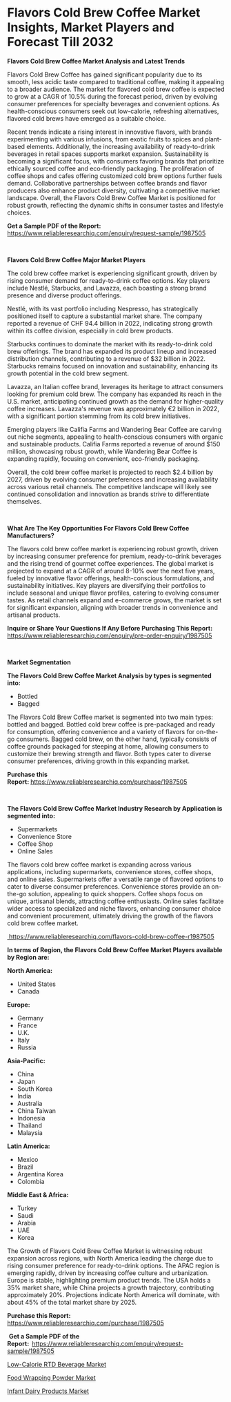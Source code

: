 <p><h1>Flavors Cold Brew Coffee Market Insights, Market Players and Forecast Till 2032</h1></p><p><strong>Flavors Cold Brew Coffee Market Analysis and Latest Trends</strong></p>
<p><p>Flavors Cold Brew Coffee has gained significant popularity due to its smooth, less acidic taste compared to traditional coffee, making it appealing to a broader audience. The market for flavored cold brew coffee is expected to grow at a CAGR of 10.5% during the forecast period, driven by evolving consumer preferences for specialty beverages and convenient options. As health-conscious consumers seek out low-calorie, refreshing alternatives, flavored cold brews have emerged as a suitable choice. </p><p>Recent trends indicate a rising interest in innovative flavors, with brands experimenting with various infusions, from exotic fruits to spices and plant-based elements. Additionally, the increasing availability of ready-to-drink beverages in retail spaces supports market expansion. Sustainability is becoming a significant focus, with consumers favoring brands that prioritize ethically sourced coffee and eco-friendly packaging. The proliferation of coffee shops and cafes offering customized cold brew options further fuels demand. Collaborative partnerships between coffee brands and flavor producers also enhance product diversity, cultivating a competitive market landscape. Overall, the Flavors Cold Brew Coffee Market is positioned for robust growth, reflecting the dynamic shifts in consumer tastes and lifestyle choices.</p></p>
<p><strong>Get a Sample PDF of the Report:&nbsp;</strong> <a href="https://www.reliableresearchiq.com/enquiry/request-sample/1987505?utm_campaign=114&utm_medium=2&utm_source=Github&utm_content=ia&utm_term=15022025&utm_id=flavors-cold-brew-coffee">https://www.reliableresearchiq.com/enquiry/request-sample/1987505</a></p>
<p>&nbsp;</p>
<p><strong>Flavors Cold Brew Coffee Major Market Players</strong></p>
<p><p>The cold brew coffee market is experiencing significant growth, driven by rising consumer demand for ready-to-drink coffee options. Key players include Nestlé, Starbucks, and Lavazza, each boasting a strong brand presence and diverse product offerings.</p><p>Nestlé, with its vast portfolio including Nespresso, has strategically positioned itself to capture a substantial market share. The company reported a revenue of CHF 94.4 billion in 2022, indicating strong growth within its coffee division, especially in cold brew products.</p><p>Starbucks continues to dominate the market with its ready-to-drink cold brew offerings. The brand has expanded its product lineup and increased distribution channels, contributing to a revenue of $32 billion in 2022. Starbucks remains focused on innovation and sustainability, enhancing its growth potential in the cold brew segment.</p><p>Lavazza, an Italian coffee brand, leverages its heritage to attract consumers looking for premium cold brew. The company has expanded its reach in the U.S. market, anticipating continued growth as the demand for higher-quality coffee increases. Lavazza's revenue was approximately €2 billion in 2022, with a significant portion stemming from its cold brew initiatives.</p><p>Emerging players like Califia Farms and Wandering Bear Coffee are carving out niche segments, appealing to health-conscious consumers with organic and sustainable products. Califia Farms reported a revenue of around $150 million, showcasing robust growth, while Wandering Bear Coffee is expanding rapidly, focusing on convenient, eco-friendly packaging.</p><p>Overall, the cold brew coffee market is projected to reach $2.4 billion by 2027, driven by evolving consumer preferences and increasing availability across various retail channels. The competitive landscape will likely see continued consolidation and innovation as brands strive to differentiate themselves.</p></p>
<p>&nbsp;</p>
<p><strong>What Are The Key Opportunities For Flavors Cold Brew Coffee Manufacturers?</strong></p>
<p><p>The flavors cold brew coffee market is experiencing robust growth, driven by increasing consumer preference for premium, ready-to-drink beverages and the rising trend of gourmet coffee experiences. The global market is projected to expand at a CAGR of around 8-10% over the next five years, fueled by innovative flavor offerings, health-conscious formulations, and sustainability initiatives. Key players are diversifying their portfolios to include seasonal and unique flavor profiles, catering to evolving consumer tastes. As retail channels expand and e-commerce grows, the market is set for significant expansion, aligning with broader trends in convenience and artisanal products.</p></p>
<p><strong>Inquire or Share Your Questions If Any Before Purchasing This Report:</strong> <a href="https://www.reliableresearchiq.com/enquiry/pre-order-enquiry/1987505?utm_campaign=114&utm_medium=2&utm_source=Github&utm_content=ia&utm_term=15022025&utm_id=flavors-cold-brew-coffee">https://www.reliableresearchiq.com/enquiry/pre-order-enquiry/1987505</a></p>
<p>&nbsp;</p>
<p><strong>Market Segmentation</strong></p>
<p><strong>The Flavors Cold Brew Coffee Market Analysis by types is segmented into:</strong></p>
<p><ul><li>Bottled</li><li>Bagged</li></ul></p>
<p><p>The Flavors Cold Brew Coffee market is segmented into two main types: bottled and bagged. Bottled cold brew coffee is pre-packaged and ready for consumption, offering convenience and a variety of flavors for on-the-go consumers. Bagged cold brew, on the other hand, typically consists of coffee grounds packaged for steeping at home, allowing consumers to customize their brewing strength and flavor. Both types cater to diverse consumer preferences, driving growth in this expanding market.</p></p>
<p><strong>Purchase this Report:&nbsp;</strong><a href="https://www.reliableresearchiq.com/purchase/1987505?utm_campaign=114&utm_medium=2&utm_source=Github&utm_content=ia&utm_term=15022025&utm_id=flavors-cold-brew-coffee">https://www.reliableresearchiq.com/purchase/1987505</a></p>
<p>&nbsp;</p>
<p><strong>The Flavors Cold Brew Coffee Market Industry Research by Application is segmented into:</strong></p>
<p><ul><li>Supermarkets</li><li>Convenience Store</li><li>Coffee Shop</li><li>Online Sales</li></ul></p>
<p><p>The flavors cold brew coffee market is expanding across various applications, including supermarkets, convenience stores, coffee shops, and online sales. Supermarkets offer a versatile range of flavored options to cater to diverse consumer preferences. Convenience stores provide an on-the-go solution, appealing to quick shoppers. Coffee shops focus on unique, artisanal blends, attracting coffee enthusiasts. Online sales facilitate wider access to specialized and niche flavors, enhancing consumer choice and convenient procurement, ultimately driving the growth of the flavors cold brew coffee market.</p></p>
<p><a href="https://www.reliableresearchiq.com/flavors-cold-brew-coffee-r1987505?utm_campaign=114&utm_medium=2&utm_source=Github&utm_content=ia&utm_term=15022025&utm_id=flavors-cold-brew-coffee">&nbsp;https://www.reliableresearchiq.com/flavors-cold-brew-coffee-r1987505</a></p>
<p><strong>In terms of Region, the Flavors Cold Brew Coffee Market Players available by Region are:</strong></p>
<p>
    <p> <strong> North America: </strong>
        <ul>
            <li>United States</li>
            <li>Canada</li>
        </ul>
        </p> 
    <p> <strong> Europe: </strong>
        <ul>
            <li>Germany</li>
            <li>France</li>
            <li>U.K.</li>
            <li>Italy</li>
            <li>Russia</li>
        </ul>
        </p> 
    <p> <strong> Asia-Pacific: </strong>
        <ul>
            <li>China</li>
            <li>Japan</li>
            <li>South Korea</li>
            <li>India</li>
            <li>Australia</li>
            <li>China Taiwan</li>
            <li>Indonesia</li>
            <li>Thailand</li>
            <li>Malaysia</li>
        </ul>
        </p> 
    <p> <strong> Latin America: </strong>
        <ul>
            <li>Mexico</li>
            <li>Brazil</li>
            <li>Argentina Korea</li>
            <li>Colombia</li>
        </ul>
        </p> 
    <p> <strong> Middle East & Africa: </strong>
        <ul>
            <li>Turkey</li>
            <li>Saudi</li>
            <li>Arabia</li>
            <li>UAE</li>
            <li>Korea</li>
        </ul>
    </p>
    </p>
<p><p>The Growth of Flavors Cold Brew Coffee Market is witnessing robust expansion across regions, with North America leading the charge due to rising consumer preference for ready-to-drink options. The APAC region is emerging rapidly, driven by increasing coffee culture and urbanization. Europe is stable, highlighting premium product trends. The USA holds a 35% market share, while China projects a growth trajectory, contributing approximately 20%. Projections indicate North America will dominate, with about 45% of the total market share by 2025.</p></p>
<p><strong>Purchase this Report: </strong><a href="https://www.reliableresearchiq.com/purchase/1987505?utm_campaign=114&utm_medium=2&utm_source=Github&utm_content=ia&utm_term=15022025&utm_id=flavors-cold-brew-coffee">https://www.reliableresearchiq.com/purchase/1987505</a></p>
<p>&nbsp;<strong>Get a Sample PDF of the Report:&nbsp;&nbsp;</strong><a href="https://www.reliableresearchiq.com/enquiry/request-sample/1987505?utm_campaign=114&utm_medium=2&utm_source=Github&utm_content=ia&utm_term=15022025&utm_id=flavors-cold-brew-coffee">https://www.reliableresearchiq.com/enquiry/request-sample/1987505</a></p>
<p><strong></strong></p>
<p><p><a href="https://github.com/hamremunazm4/Market-Research-Report-List-1/blob/main/low-calorie-rtd-beverage-market.md?utm_campaign=114&utm_medium=2&utm_source=Github&utm_content=ia&utm_term=15022025&utm_id=flavors-cold-brew-coffee">Low-Calorie RTD Beverage Market</a></p><p><a href="https://github.com/boccalyver5k/Market-Research-Report-List-1/blob/main/food-wrapping-powder-market.md?utm_campaign=114&utm_medium=2&utm_source=Github&utm_content=ia&utm_term=15022025&utm_id=flavors-cold-brew-coffee">Food Wrapping Powder Market</a></p><p><a href="https://github.com/plawragarile/Market-Research-Report-List-1/blob/main/infant-dairy-products-market.md?utm_campaign=114&utm_medium=2&utm_source=Github&utm_content=ia&utm_term=15022025&utm_id=flavors-cold-brew-coffee">Infant Dairy Products Market</a></p></p>